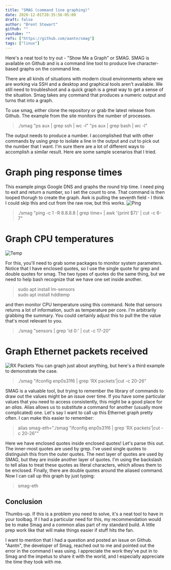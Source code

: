 ```yaml
---
title: "SMAG (command line graphing)"
date: 2020-12-01T20:35:56-05:00
draft: false
author: "Brent Stewart"
github: ""
youtube: ""
refs: ["https://github.com/aantn/smag"]
tags: ["linux"]
---
```

Here's a neat tool to try out - "Show Me a Graph" or SMAG.  SMAG is available on Github and is a command line tool to produce live character-based graphs on the command line.

There are all kinds of situations with modern cloud environments where we are working via SSH and a desktop and graphical tools aren't available.  We still need to troubleshoot and a quick graph is a great way to get a sense of the situation.  Smag takes any command that produces a numeric output and turns that into a graph.

To use smag, either clone the repository or grab the latest release from Github.  The example from the site monitors the number of processes.
> ./smag "ps aux | grep ssh | wc -l" "ps aux | grep bash | wc -l"

The output needs to produce a number.  I accomplished that with other commands by using _grep_ to isolate a line in the output and _cut_ to pick out the number that I want.  I'm sure there are a lot of different ways to accomplish a similar result. Here are some sample scenarios that I tried.

# Graph ping response times
This example pings Google DNS and graphs the round trip time.  I need ping to exit and return a number, so I set the count to one.  That command is then looped thorugh to create the graph.  Awk is pulling the seventh field - I think I could skip this and cut from the raw row, but this works.
![Ping](/smag-ping.png#floatcenter)
> ./smag "ping -c 1 -R 8.8.8.8 | grep time= | awk '{print \$7}' | cut -c 6-7"

# Graph CPU temperatures
![Temp](/smag-sensor.png#floatright)

For this, you'll need to grab some packages to monitor system parameters.  Notice that I have enclosed quotes, so I use the single quote for grep and double quotes for smag.  The two types of quotes do the same thing, but we need to help bash recognize that we have one set inside another.
> sudo apt install lm-sensors  
sudo apt install hddtemp  

and then monitor CPU temperature using this command.  Note that sensors returns a lot of information, such as temperature per core.  I'm arbitrarily grabbing the summary.  You could certainly adjust this to pull the the value that's most relevant to you.
> ./smag "sensors | grep 'id 0:' | cut -c 17-20"  

# Graph Ethernet packets received
![RX Packets](/smag-eth.png#floatright)
You can graph just about anything, but here's a third example to demonstrate the case.
>./smag "ifconfig enp0s31f6 | grep 'RX packets'|cut -c 20-26"

SMAG is a valuable tool, but trying to remember the library of commands to draw out the values might be an issue over time.  If you have some particular values that you need to access consistently, this might be a good place for an _alias_.  Alias allows us to substitute a command for another (usually more complicated) one.  Let's say I want to call up this Ethernet graph pretty often.  I can make this easier to remember:
> alias smag-eth="./smag \"ifconfig enp0s31f6 | grep 'RX packets'|cut -c 20-26\""
  

Here we have enclosed quotes inside enclosed quotes!  Let's parse this out.  The inner-most quotes are used by grep.  I've used single quotes to distinguish this from the outer quotes.  The next layer of quotes are used by SMAG, but they are inside another layer of quotes.  I'm using the backslash to tell alias to treat these quotes as literal characters, which allows them to be enclosed.  Finally, there are double quotes around the aliased command.  Now I can call up this graph by just typing:
> smag-eth

## Conclusion

Thumbs-up.  If this is a problem you need to solve, it's a neat tool to have in your toolbag.  If I had a particular need for this, my recommendation would be to make Smag and a common alias part of my standard build.  A little prep work like that will make things easier if stuff hits the fan.

I want to mention that I had a question and posted an issue on Github.  "Aantn", the developer of Smag, reached out to me and pointed out the error in the command I was using.  I appreciate the work they've put in to Smag and the impetus to share it with the world, and I especially appreciate the time they took with me. 